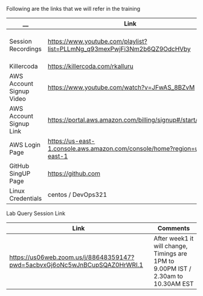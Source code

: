 Following are the links that we will refer in the training 

| __  | Link | Comments |
| ------------- | ------------- | ------------- |
| Session Recordings  | https://www.youtube.com/playlist?list=PLLmNg_q93mexPwjFi3Nm2b6QZ9OdcHVby | After week1 it will change |
| Killercoda  | https://killercoda.com/rkalluru |  |
| AWS Account Signup Video | https://www.youtube.com/watch?v=JFwAS_8BZvM |  |
| AWS Account Signup Link  | https://portal.aws.amazon.com/billing/signup#/start/email |  |
| AWS Login Page  | https://us-east-1.console.aws.amazon.com/console/home?region=us-east-1 |  |
| GitHub SingUP Page | https://github.com | |
| Linux Credentials | centos / DevOps321 | |


Lab Query Session Link 

| Link | Comments |
| ------------- | ------------- |
| https://us06web.zoom.us/j/88648359147?pwd=5acbvxGj6oNc5wJnBCupSQAZ0HrWRI.1 | After week1 it will change, Timings are 1PM to 9.00PM IST / 2.30am to 10.30AM EST |

